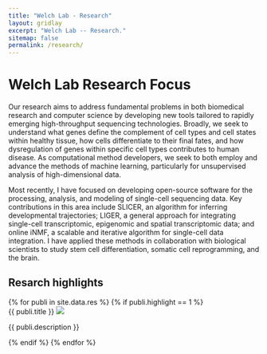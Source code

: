 ```yaml
---
title: "Welch Lab - Research"
layout: gridlay
excerpt: "Welch Lab -- Research."
sitemap: false
permalink: /research/
---
```

# Welch Lab Research Focus

<p>Our research aims to address fundamental problems in both biomedical research and computer science by developing new tools tailored to rapidly emerging high-throughput sequencing technologies. Broadly, we seek to understand what genes define the complement of cell types and cell states within healthy tissue, how cells differentiate to their final fates, and how dysregulation of genes within specific cell types contributes to human disease. As computational method developers, we seek to both employ and advance the methods of machine learning, particularly for unsupervised analysis of high-dimensional data.</p>

<p>Most recently, I have focused on developing open-source software for the processing, analysis, and modeling of single-cell sequencing data. Key contributions in this area include SLICER, an algorithm for inferring developmental trajectories; LIGER, a general approach for integrating single-cell transcriptomic, epigenomic and spatial transcriptomic data; and online iNMF, a scalable and iterative algorithm for single-cell data integration. I have applied these methods in collaboration with biological scientists to study stem cell differentiation, somatic cell reprogramming, and the brain.</p>

## Resarch highlights

<div class="row row-cols-1 row-cols-xl-2">
{% for publi in site.data.res %}
{% if publi.highlight == 1 %}


<div class="col mb-4">
 <div class="card h-100 d-flex flex-column justify-content-between bg-light" >
  <div class="card-body clearfix">
  <pubtit class="card-title">{{ publi.title }}</pubtit>
  <img src="{{ site.url }}{{ site.baseurl }}/images/{{ publi.image }}" class="img-fluid w-33 float-left d-inline-block" />
  <p class="card-text" style="font-size: 14px">{{ publi.description }}</p>
  </div>
 </div>
</div>

{% endif %}
{% endfor %}

</div>

<p> &nbsp; </p>
